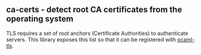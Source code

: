 ## ca-certs - detect root CA certificates from the operating system

TLS requires a set of root anchors (Certificate Authorities) to authenticate
servers. This library exposes this list so that it can be registered with
[ocaml-tls].

[ocaml-tls]: https://github.com/mirleft/ocaml-tls
